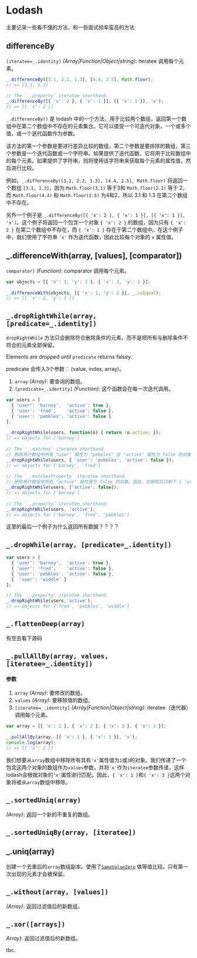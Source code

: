 # Lodash

主要记录一些看不懂的方法，和一些面试频率蛮高的方法

## differenceBy

`[iteratee=_.identity]` *(Array|Function|Object|string)*: iteratee 调用每个元素。

```js
_.differenceBy([3.1, 2.2, 1.3], [4.4, 2.5], Math.floor);
// => [3.1, 1.3]
 
// The `_.property` iteratee shorthand.
_.differenceBy([{ 'x': 2 }, { 'x': 1 }], [{ 'x': 1 }], 'x');
// => [{ 'x': 2 }] 
```

`_.differenceBy()` 是 lodash 中的一个方法，用于比较两个数组，返回第一个数组中在第二个数组中不存在的元素集合。它可以接受一个可迭代对象，一个或多个值，或一个迭代函数作为参数。

该方法的第一个参数是要进行差异比较的数组，第二个参数是要排除的数组，第三个参数是一个迭代函数或一个字符串。如果提供了迭代函数，它将用于比较数组中的每个元素。如果提供了字符串，则将使用该字符串来获取每个元素的属性值，然后进行比较。

例如，`_.differenceBy([3.1, 2.2, 1.3], [4.4, 2.5], Math.floor)` 将返回一个数组 `[3.1, 1.3]`，因为 `Math.floor(3.1)` 等于3和 `Math.floor(2.2)` 等于 2，而 `Math.floor(4.4)` 和 `Math.floor(2.5)` 为4和2，所以 3.1 和 1.3 在第二个数组中不存在。

另外一个例子是 `_.differenceBy([{ 'x': 2 }, { 'x': 1 }], [{ 'x': 1 }], 'x')`。这个例子将返回一个包含一个对象 `{ 'x': 2 }` 的数组，因为只有 `{ 'x': 2 }` 在第二个数组中不存在，而 `{ 'x': 1 }` 存在于第二个数组中。在这个例子中，我们使用了字符串 `'x'` 作为迭代函数，因此比较每个对象的 `x` 属性值。

## _.differenceWith(array, [values], [comparator])

`comparator]` *(Function)*: comparator 调用每个元素。

```js
var objects = [{ 'x': 1, 'y': 2 }, { 'x': 2, 'y': 1 }];
 
_.differenceWith(objects, [{ 'x': 1, 'y': 2 }], _.isEqual);
// => [{ 'x': 2, 'y': 1 }]
```

## `_.dropRightWhile(array, [predicate=_.identity])`

`dropRightWhile` 方法只会删除符合删除条件的元素，而不是把所有与删除条件不符合的元素全部保留。

Elements are dropped until `predicate` returns falsey.

predicate 会传入3个参数： (value, index, array)。

1. `array` *(Array)*: 要查询的数组。
2. `[predicate=_.identity]` *(Function)*: 这个函数会在每一次迭代调用。

```js
var users = [
  { 'user': 'barney',  'active': true },
  { 'user': 'fred',    'active': false },
  { 'user': 'pebbles', 'active': false }
];
 
_.dropRightWhile(users, function(o) { return !o.active; });
// => objects for ['barney']
 
// The `_.matches` iteratee shorthand.
// 删除用户数组中所有 "user" 属性为 "pebbles" 且 "active" 属性为 false 的对象。因此，在删除后将剩下 { 'user': 'barney',  'active': true } 和 { 'user': 'fred', 'active': false } 这两个对象。
_.dropRightWhile(users, { 'user': 'pebbles', 'active': false });
// => objects for ['barney', 'fred']
 
// The `_.matchesProperty` iteratee shorthand.
// 删除用户数组中所有 "active" 属性值为 false 的对象。因此，在删除后只剩下 { 'user': 'barney',  'active': true } 这个对象。
_.dropRightWhile(users, ['active', false]);
// => objects for ['barney']
 
// The `_.property` iteratee shorthand.
_.dropRightWhile(users, 'active');
// => objects for ['barney', 'fred', 'pebbles']
```

这里的最后一个例子为什么返回所有数据？？？？

## `_.dropWhile(array, [predicate=_.identity])`

```js
var users = [
  { 'user': 'barney',  'active': true },
  { 'user': 'fred',    'active': false },
  { 'user': 'pebbles', 'active': false },
  {  'user': 'widdle' }
];

// The `_.property` iteratee shorthand.
_.dropRightWhile(users,'active');
// => objects for ['fred', 'pebbles', 'widdle']
```

## `_.flattenDeep(array)`

有空去看下源码

## `_.pullAllBy(array, values, [iteratee=_.identity])`

#### 参数

1. `array` *(Array)*: 要修改的数组。
2. `values` *(Array)*: 要移除值的数组。
3. `[iteratee=_.identity]` *(Array|Function|Object|string)*: iteratee（迭代器）调用每个元素。

```js
var array = [{ 'x': 1 }, { 'x': 2 }, { 'x': 3 }, { 'x': 1 }];
 
_.pullAllBy(array, [{ 'x': 1 }, { 'x': 3 }], 'x');
console.log(array);
// => [{ 'x': 2 }]
```

我们想要从`array`数组中移除所有具有`'x'`属性值为`1`或`3`的对象。我们传递了一个包含这两个对象的数组作为`values`参数，并将`'x'`作为`iteratee`参数传递，这样lodash会根据对象的`'x'`属性进行匹配。因此，`{ 'x': 1 }`和`{ 'x': 3 }`这两个对象将被从`array`数组中移除。

## `_.sortedUniq(array)`

*(Array)*: 返回一个新的不重复的数组。

## `_.sortedUniqBy(array, [iteratee])`

## _.uniq(array)

创建一个去重后的`array`数组副本。使用了[`SameValueZero`](http://ecma-international.org/ecma-262/6.0/#sec-samevaluezero) 做等值比较。只有第一次出现的元素才会被保留。

## `_.without(array, [values])`

*(Array)*: 返回过滤值后的新数组。

## `_.xor([arrays])`

*Array)*: 返回过滤值后的新数组。

tbc.